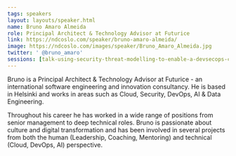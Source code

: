 ```yaml
---
tags: speakers
layout: layouts/speaker.html
name: Bruno Amaro Almeida
role: Principal Architect & Technology Advisor at Futurice
link: https://ndcoslo.com/speaker/bruno-amaro-almeida/
image: https://ndcoslo.com/images/speaker/Bruno_Amaro_Almeida.jpg
twitter: ' @bruno_amaro'
sessions: [talk-using-security-threat-modelling-to-enable-a-devsecops-culture]
---
```

Bruno is a Principal Architect & Technology Advisor at Futurice - an international software engineering and innovation consultancy. He is based in Helsinki and works in areas such as Cloud, Security, DevOps, AI & Data Engineering.

Throughout his career he has worked in a wide range of positions from senior management to deep technical roles. Bruno is passionate about culture and digital transformation and has been involved in several projects from both the human (Leadership, Coaching, Mentoring) and technical (Cloud, DevOps, AI) perspective.